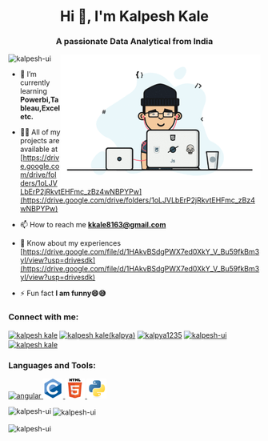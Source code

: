 
<h1 align="center">Hi 👋, I'm Kalpesh Kale</h1>
<h3 align="center">A passionate Data Analytical from India</h3>

<img align="right" alt="coding" width="400" src="https://raw.githubusercontent.com/AlaeddineMessadi/AlaeddineMessadi/main/web-developer-chilling.gif">

<p align="left"> <img src="https://komarev.com/ghpvc/?username=kalpesh-ui&label=Profile%20views&color=0e75b6&style=flat" alt="kalpesh-ui" /> </p>

- 🌱 I’m currently learning **Powerbi,Tableau,Excel etc.**

- 👨‍💻 All of my projects are available at [https://drive.google.com/drive/folders/1oLJVLbErP2jRkvtEHFmc_zBz4wNBPYPw](https://drive.google.com/drive/folders/1oLJVLbErP2jRkvtEHFmc_zBz4wNBPYPw)

- 📫 How to reach me **kkale8163@gmail.com**

- 📄 Know about my experiences [https://drive.google.com/file/d/1HAkvBSdgPWX7ed0XkY_V_Bu59fkBm3yI/view?usp=drivesdk](https://drive.google.com/file/d/1HAkvBSdgPWX7ed0XkY_V_Bu59fkBm3yI/view?usp=drivesdk)

- ⚡ Fun fact **I am funny😄😅**

<h3 align="left">Connect with me:</h3>
<p align="left">
<a href="https://linkedin.com/in/kalpesh kale" target="blank"><img align="center" src="https://raw.githubusercontent.com/rahuldkjain/github-profile-readme-generator/master/src/images/icons/Social/linked-in-alt.svg" alt="kalpesh kale" height="30" width="40" /></a>
<a href="https://fb.com/kalpesh kale(kalpya)" target="blank"><img align="center" src="https://raw.githubusercontent.com/rahuldkjain/github-profile-readme-generator/master/src/images/icons/Social/facebook.svg" alt="kalpesh kale(kalpya)" height="30" width="40" /></a>
<a href="https://instagram.com/kalpya1235" target="blank"><img align="center" src="https://raw.githubusercontent.com/rahuldkjain/github-profile-readme-generator/master/src/images/icons/Social/instagram.svg" alt="kalpya1235" height="30" width="40" /></a>
<a href="https://github.com/kalpesh-ui" target="blank"><img align="center" src="https://raw.githubusercontent.com/rahuldkjain/github-profile-readme-generator/master/src/images/icons/Social/github.svg" alt="kalpesh-ui" height="30" width="40" /></a>
<a href="https://naukri.com/kalpesh kale" target="blank"><img align="center" src="https://raw.githubusercontent.com/rahuldkjain/github-profile-readme-generator/master/src/images/icons/Social/naukri.svg" alt="kalpesh kale" height="30" width="40" /></a>
  
</p>

<h3 align="left">Languages and Tools:</h3>
<p align="left"> <a href="https://angular.io" target="_blank" rel="noreferrer"> <img src="https://angular.io/assets/images/logos/angular/angular.svg" alt="angular" width="40" height="40"/> </a> <a href="https://www.cprogramming.com/" target="_blank" rel="noreferrer"> <img src="https://raw.githubusercontent.com/devicons/devicon/master/icons/c/c-original.svg" alt="c" width="40" height="40"/> </a> <a href="https://www.w3.org/html/" target="_blank" rel="noreferrer"> <img src="https://raw.githubusercontent.com/devicons/devicon/master/icons/html5/html5-original-wordmark.svg" alt="html5" width="40" height="40"/> </a> <a href="https://www.python.org" target="_blank" rel="noreferrer"> <img src="https://raw.githubusercontent.com/devicons/devicon/master/icons/python/python-original.svg" alt="python" width="40" height="40"/> </a> </p>

<p><img align="left" src="https://github-readme-stats.vercel.app/api/top-langs?username=kalpesh-ui&show_icons=true&locale=en&layout=compact" alt="kalpesh-ui" /></p>

<p>&nbsp;<img align="center" src="https://github-readme-stats.vercel.app/api?username=kalpesh-ui&show_icons=true&locale=en" alt="kalpesh-ui" /></p>

<p><img align="center" src="https://github-readme-streak-stats.herokuapp.com/?user=kalpesh-ui&" alt="kalpesh-ui" /></p>
